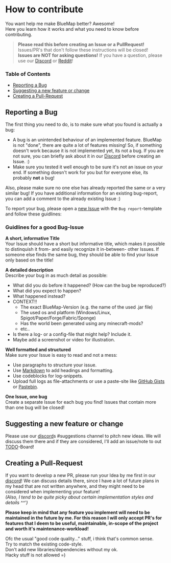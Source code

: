 # How to contribute

You want help me make BlueMap better? Awesome!<br>
Here you learn how it works and what you need to know before contributing.

>**Please read this before creating an Issue or a PullRequest!** Issues/PR's that don't follow these instructions will be closed!<br>
>**Issues are NOT for asking questions!** If you have a question, please use our [Discord](https://discord.gg/zmkyJa3) or [Reddit](https://www.reddit.com/r/BlueMap/)!

### Table of Contents
- [Reporting a Bug](#reporting-a-bug)
- [Suggesting a new feature or change](#suggesting-a-new-feature-or-change)
- [Creating a Pull-Request](#creating-a-pull-request)

## Reporting a Bug
The first thing you need to do, is to make sure what you found is actually a bug:<br>
- A bug is an unintended behaviour of an implemented feature.
BlueMap is not "done", there are quite a lot of features missing!
So, if something doesn't work because it is not implemented yet, its not a bug.
If you are not sure, you can briefly ask about it in our [Discord](https://discord.gg/zmkyJa3) before creating an Issue. :)
- Make sure you tested it well enough to be sure it's not an issue on your end. If something doesn't work for you but for everyone else, its probably **not** a bug!

Also, please make sure no one else has already reported the same or a very similar bug!
If you have additional information for an existing bug-report, you can add a comment to the already existing Issue :)

To report your bug, please open a [new Issue](https://github.com/BlueMap-Minecraft/BlueMap/issues/new?template=bug_report.md) with the `Bug report`-template and follow these guidlines:

### Guidlines for a good Bug-Issue
**A short, informative Title**<br>
Your Issue should have a short but informative title, which makes it possible to distinquish it from- and easily recognize it in-between- other Issues.
If someone else finds the same bug, they should be able to find your Issue only based on the title!

**A detailed description**<br>
Describe your bug in as much detail as possible:
- What did you do before it happened? (How can the bug be reproduced?)
- What did you expect to happen?
- What happened instead?
- CONTEXT!!
  - The exact BlueMap-Version (e.g. the name of the used .jar file)
  - The used os and platform (Windows/Linux, Spigot/Paper/Forge/Fabric/Sponge)
  - Has the world been generated using any minecraft-mods?
  - etc..
- Is there a log- or a config-file that might help? Include it.
- Maybe add a screenshot or video for illustration.

**Well formatted and structured**<br>
Make sure your Issue is easy to read and not a mess:
- Use paragraphs to structure your issue.
- Use [Markdown](https://guides.github.com/features/mastering-markdown/) to add headings and formatting.
- Use codeblocks for log-snippets.
- Upload full logs as file-attachments or use a paste-site like [GitHub Gists](https://gist.github.com/) or [Pastebin](https://pastebin.com/).

**One Issue, one bug**<br>
Create a separate Issue for each bug you find! Issues that contain more than one bug will be closed!

## Suggesting a new feature or change
Please use our [discord](https://discord.gg/zmkyJa3)s #suggestions channel to pitch new ideas. 
We will discuss them there and if they are considered, I'll add an issue/note to out [TODO](https://github.com/orgs/BlueMap-Minecraft/projects/2/views/1)-Board!

## Creating a Pull-Request
If you want to develop a new PR, please run your Idea by me first in our [discord](https://discord.gg/zmkyJa3)!
We can discuss details there, since I have a lot of future plans in my head that are not written anywhere, and they might need to be considered
when implementing your feature!  
*(Also, I tend to be quite picky about certain implementation styles and details ^^')*

**Please keep in mind that any feature you implement will need to be maintained in the future by me.
For this reason I will only accept PR's for features that I deem to be useful, maintainable, in-scope of the project and
worth it's maintenance-workload!**

Ofc the usual "good code quality..." stuff, i think that's common sense.  
Try to match the existing code-style.  
Don't add new libraries/dependencies without my ok.  
Hacky stuff is not allowed =)

